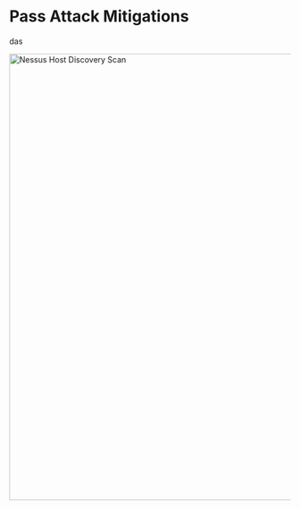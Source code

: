 # Pass Attack Mitigations

das



<img src="./images/Nessus_HostDiscoveryScan.png" alt="Nessus Host Discovery Scan" width="800"/>

<!--
span style="color:green;font-weight:700;font-size:20px">
markdown color font styles
</span
-->
